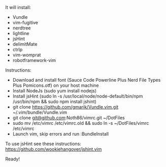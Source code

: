 It will install:
- Vundle
- vim-fugitive
- nerdtree
- lightline
- jsHint
- delimitMate
- ctrlp
- vim-womprat
- robotframework-vim

Instructions:
- Download and install font (Sauce Code Powerline Plus Nerd File Types Plus Pomicons.otf) on your host machine
- Install NodeJs (sudo yum install nodejs)
- Install jsHint (sudo ln -s /usr/local/node/node-default/bin/npm /usr/bin/npm && sudo npm install jshint)
- git clone https://github.com/gmarik/Vundle.vim.git ~/.vim/bundle/Vundle.vim
- git clone git@github.com:Noth86/vimrc.git ~/DotFiles
- sudo mv /etc/vimrc /etc/vimrc.old && sudo ln -s ~/DotFiles/vimrc /etc/vimrc
- Launch vim, skip errors and run :BundleInstall

To use jsHint see these instructions: https://github.com/wookiehangover/jshint.vim

Ready!
